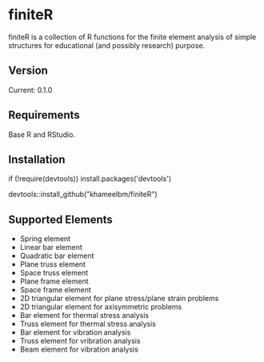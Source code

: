 # finiteR

finiteR is a collection of R functions for the finite element analysis of simple structures for educational (and possibly research) purpose.


<h2> Version</h2>
Current: 0.1.0

<h2>Requirements</h2>
Base R and RStudio.

<h2>Installation</h2>
if (!require(devtools)) install.packages('devtools')

devtools::install_github("khameelbm/finiteR")

<h2>Supported Elements</h2>
 <ul style="list-style-type:square">
  <li>Spring element</li>
  <li>Linear bar element</li>
  <li>Quadratic bar element</li>
  <li>Plane truss element</li>
  <li>Space truss element</li>
  <li>Plane frame element</li>
  <li>Space frame element</li>
  <li>2D triangular element for plane stress/plane strain problems</li>
  <li>2D triangular element for axisymmetric problems</li>
  <li>Bar element for thermal stress analysis </li>
  <li>Truss element for thermal stress analysis </li>
  <li>Bar element for vibration analysis </li>
  <li>Truss element for vribration analysis </li>
  <li>Beam element for vibration analysis </li>
</ul>
